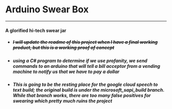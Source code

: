 # Arduino Swear Box
--------------------
#### A glorified hi-tech swear jar


  * ##### ~~I will update the readme of this project when I have a final working product, but this is a working proof of concept~~
  * ##### using a C# program to determine if we use profanity, we send commands to an arduino that will tell a bill acceptor from a vending machine to notify us that we have to pay a dollar

  * ##### This is going to be the resting place for the google cloud speech to text build; the original build is under the microsoft_sapi_build branch. While that branch works, there are too many false positives for swearing which pretty much ruins the project
